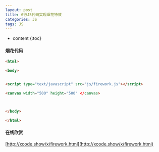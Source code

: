 ```yaml
---
layout: post
title: 6行JS代码实现烟花特效
categories: JS
tags: JS
---
```


* content
{:toc}




#### 烟花代码


```html
<html>

<body>


<script type="text/javascript" src="js/firework.js"></script>

<canvas width="500" height="500" </canvas>



</body>

</html>

```

#### 在线欣赏

[http://xcode.show/x/firework.html](http://xcode.show/x/firework.html)
